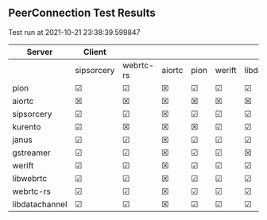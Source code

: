 ## PeerConnection Test Results
Test run at 2021-10-21 23:38:39.599847

| Server      | Client      |             |             |             |             |             |
|-------------|-------------|-------------|-------------|-------------|-------------|-------------|
|             | sipsorcery  | webrtc-rs   | aiortc      | pion        | werift      | libdatachannel|
| pion        | &#9745;     | &#9745;     | &#x2612;    | &#9745;     | &#9745;     | &#9745;     |
| aiortc      | &#x2612;    | &#x2612;    | &#x2612;    | &#x2612;    | &#x2612;    | &#x2612;    |
| sipsorcery  | &#9745;     | &#9745;     | &#x2612;    | &#9745;     | &#9745;     | &#9745;     |
| kurento     | &#9745;     | &#x2612;    | &#x2612;    | &#x2612;    | &#9745;     | &#9745;     |
| janus       | &#9745;     | &#9745;     | &#x2612;    | &#9745;     | &#9745;     | &#9745;     |
| gstreamer   | &#9745;     | &#9745;     | &#x2612;    | &#9745;     | &#9745;     | &#x2612;    |
| werift      | &#9745;     | &#9745;     | &#x2612;    | &#9745;     | &#9745;     | &#9745;     |
| libwebrtc   | &#9745;     | &#9745;     | &#x2612;    | &#9745;     | &#9745;     | &#9745;     |
| webrtc-rs   | &#9745;     | &#9745;     | &#x2612;    | &#9745;     | &#9745;     | &#9745;     |
| libdatachannel| &#9745;     | &#9745;     | &#x2612;    | &#9745;     | &#9745;     | &#9745;     |
